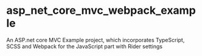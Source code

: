 # asp_net_core_mvc_webpack_example
An ASP.net core MVC Example project, which incorporates TypeScript, SCSS and Webpack for the JavaScript part with Rider settings 

